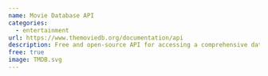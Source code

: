 ```yaml
---
name: Movie Database API
categories:
  - entertainment
url: https://www.themoviedb.org/documentation/api
description: Free and open-source API for accessing a comprehensive database of movie and TV show information.
free: true
image: TMDB.svg
---
```

